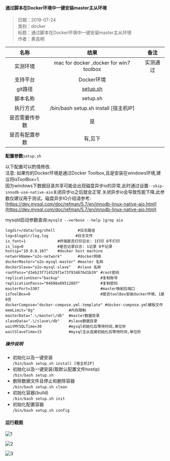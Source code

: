 #### 通过脚本在Docker环境中一键安装master主从环境

>  日期：2019-07-24    
>  类别：docker     
>  标题：通过脚本在Docker环境中一键安装master主从环境      
>  作者：黄高明

| 名称      |     结果 |   备注   |
| :------: | :------:| :------: |
| 实测环境    |   mac for docker ,docker for win7 toolbox|  实测通过  |
| 支持平台    |  Docker环境 |    |
| git路径    |   [setup.sh](https://gitee.com/lookingdreamer/SPPPOTools/raw/master/docker/docker-mysql-replication/setup.sh)  |    |
| 脚本名称    |   setup.sh  |    |
| 执行方式    |   /bin/bash setup.sh install [宿主机IP] |    |
| 是否需要传参数    |   是  |    |
| 是否有配置参数    |   有,见下  |    |

**配置参数**`setup.sh`     

以下配置可以酌情修改.       
注意: 如果你的Docker环境是通过Docker Toolbox,且是安装在windows环境,建议将isToolBox=1.     
因为windows下数据目录共享可能会出现磁盘异步io的异常,此时通过设置`--skip-innodb-use-native-aio`关闭异步io之后就会正常.关闭异步io会导致性能下降,此参数仅建议用于测试。磁盘异步IO介绍请参考:[https://dev.mysql.com/doc/refman/5.7/en/innodb-linux-native-aio.html](https://dev.mysql.com/doc/refman/5.7/en/innodb-linux-native-aio.html)     

mysqld启动参数查询:`mysqld --verbose --help |grep aio`


```
logdir=/data/log/shell          #日志路径
log=$logdir/log.log            #日志文件
is_font=1              #终端是否打印日志: 1打印 0不打印
is_log=0               #是否记录日志: 1记录 0不记录
hostip="10.0.0.107"    #docker host machine 
networkName="o2o-network"       #docker网络
dockerMaster="o2o-mysql-master" #master 名称
dockerSlave="o2o-mysql-slave"   #slave 名称
rootPass="d3eb23f714529f1e73f934876d1b39" #root密码
replicationUser="backup"                  #复制账号
replicationPasss="04698e89512807"         #复制密码
masterPort=3307                           #master映射后端口
isToolBox=0                               #是否toolBox安装docker环境，1是 0否
dockerCompose="docker-compose.yml.template" #docker-compose.yml模板文件
memLimit="8g"               #内存限制
masterData=".\/master\/db"  #master数据目录
slaveData=".\/slave\/db"    #slave数据目录
waitMYSQLTime=30            #mysql初始化后等待时间,单位秒
waitSlaveTime=15            #mysql主从连接初始化后等待时间,单位秒
```


##### 操作说明         

- 初始化以及一键安装              
  `/bin/bash setup.sh install [宿主机IP]`      
- 初始化以及一键安装(取默认配置文件hostip)         
  `/bin/bash setup.sh`  
- 删除数据文件且停止和删除容器        
  `/bin/bash setup.sh clean`       
- 初始化容器(build)        
  `/bin/bash setup.sh init`      
- 初始化配置容器       
  `/bin/bash setup.sh config`      


#### 运行截图     

![1](https://gitee.com/lookingdreamer/SPPPOTools/raw/master/docker/docker-mysql-replication/images/1.png)

![2](https://gitee.com/lookingdreamer/SPPPOTools/raw/master/docker/docker-mysql-replication/images/2.png)

![3](https://gitee.com/lookingdreamer/SPPPOTools/raw/master/docker/docker-mysql-replication/images/3.png)
